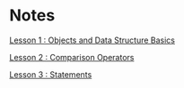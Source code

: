 
# Notes

[Lesson 1 : Objects and Data Structure Basics](1_ObjectAndDataStructureBasics/LessonNotes.md)

[Lesson 2 : Comparison Operators](2_Comparison_Operators/LessonNotes.md)

[Lesson 3 : Statements](3_Statements/LessonNotes.md)


